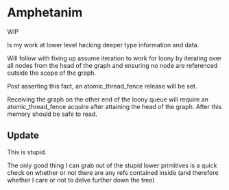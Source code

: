 # Amphetanim

WIP

Is my work at lower level hacking deeper type information and data.

Will follow with fixing up assume iteration to work for loony by iterating over all nodes from the head of the graph and ensuring no node are referenced outside the scope of the graph.

Post asserting this fact, an atomic_thread_fence release will be set.

Receiving the graph on the other end of the loony queue will require an atomic_thread_fence acquire after attaining the head of the graph. After this memory should be safe to read.

## Update

This is stupid.

The only good thing I can grab out of the stupid lower primitives is a quick check on whether or not there are any refs contained inside (and therefore whether I care or not to delve further down the tree)